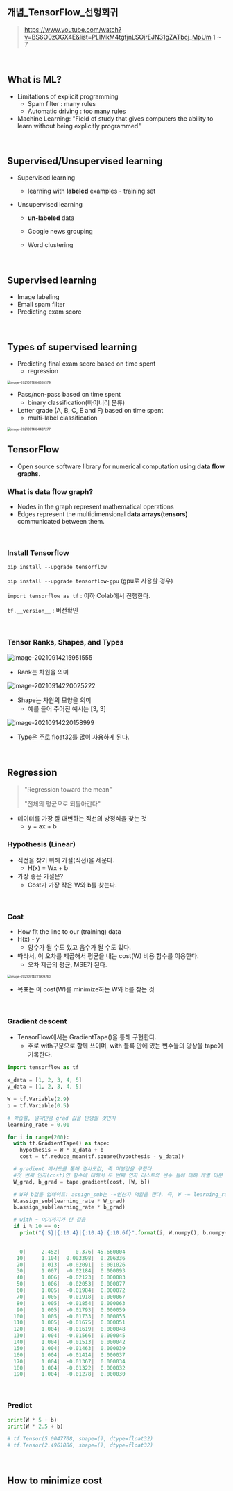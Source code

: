 ## 개념_TensorFlow\_선형회귀

> https://www.youtube.com/watch?v=BS6O0zOGX4E&list=PLlMkM4tgfjnLSOjrEJN31gZATbcj_MpUm 1 ~ 7

<br/>

## What is ML?

+ Limitations of explicit programming
  + Spam filter : many rules
  + Automatic driving : too many rules
+ Machine Learning: "Field of study that gives computers the ability to learn without being explicitly programmed"

<br/>

## Supervised/Unsupervised learning

+ Supervised learning
  + learning with **labeled** examples - training set

+ Unsupervised learning

  + **un-labeled** data

  + Google news grouping
  + Word clustering

<br/>

## Supervised learning

+ Image labeling
+ Email spam filter
+ Predicting exam score

<br/>

## Types of supervised learning

+ Predicting final exam score based on time spent
  + regression

<img src="2021.09.14_개념_TensorFlow_선형회귀.assets/image-20210914164335579.png" alt="image-20210914164335579" style="zoom:50%;" />

+ Pass/non-pass based on time spent
  + binary classification(바이너리 분류)
+ Letter grade (A, B, C, E and F) based on time spent
  + multi-label classification

<img src="2021.09.14_개념_TensorFlow_선형회귀.assets/image-20210914164407277.png" alt="image-20210914164407277" style="zoom:50%;" />

<br/>

## TensorFlow

+ Open source software library for numerical computation using **data flow graphs**.

### What is data flow graph?

+ Nodes in the graph represent mathematical operations
+ Edges represent the multidimensional **data arrays(tensors)** communicated between them.

<br/>

### Install Tensorflow

`pip install --upgrade tensorflow`

`pip install --upgrade tensorflow-gpu` (gpu로 사용할 경우)

`import tensorflow as tf` : 이하 Colab에서 진행한다.

`tf.__version__` : 버전확인

<br/>

### Tensor Ranks, Shapes, and Types

![image-20210914215951555](2021.09.14_개념_TensorFlow_선형회귀.assets/image-20210914215951555.png)

+ Rank는 차원을 의미

![image-20210914220025222](2021.09.14_개념_TensorFlow_선형회귀.assets/image-20210914220025222.png)

+ Shape는 차원의 모양을 의미
  + 예를 들어 주어진 예시는 [3, 3]

![image-20210914220158999](2021.09.14_개념_TensorFlow_선형회귀.assets/image-20210914220158999.png)

+ Type은 주로 float32를 많이 사용하게 된다.

<br/>

## Regression

> "Regression toward the mean"
>
> "전체의 평균으로 되돌아간다"

+ 데이터를 가장 잘 대변하는 직선의 방정식을 찾는 것
  + y = ax + b

### Hypothesis (Linear)

+ 직선을 찾기 위해 가설(직선)을 세운다.
  + H(x) = Wx + b
+ 가장 좋은 가설은?
  + Cost가 가장 작은 W와 b를 찾는다.

<br/>

### Cost

+ How fit the line to our (training) data
+ H(x) - y
  + 양수가 될 수도 있고 음수가 될 수도 있다.
+ 따라서, 이 오차를 제곱해서 평균을 내는 cost(W) 비용 함수를 이용한다. 
  + 오차 제곱의 평균, MSE가 된다.

<img src="2021.09.14_개념_TensorFlow_선형회귀.assets/image-20210914221909760.png" alt="image-20210914221909760" style="zoom:50%;" />

+ 목표는 이 cost(W)를 minimize하는 W와 b를 찾는 것

<br/>

### Gradient descent

+ TensorFlow에서는 GradientTape()을 통해 구현한다.
  + 주로 with구문으로 함께 쓰이며, with 블록 안에 있는 변수들의 양상을 tape에 기록한다.

```python
import tensorflow as tf

x_data = [1, 2, 3, 4, 5]
y_data = [1, 2, 3, 4, 5]

W = tf.Variable(2.9)
b = tf.Variable(0.5)

# 학습률, 얼마만큼 grad 값을 반영할 것인지
learning_rate = 0.01

for i in range(200):
  with tf.GradientTape() as tape:
    hypothesis = W * x_data + b
    cost = tf.reduce_mean(tf.square(hypothesis - y_data))

  # gradient 메서드를 통해 경사도값, 즉 미분값을 구한다. 
  #첫 번째 인자(cost)인 함수에 대해서 두 번째 인자 리스트의 변수 들에 대해 개별 미분 값을 반환
  W_grad, b_grad = tape.gradient(cost, [W, b])

  # W와 b값을 업데이트: assign_sub는 -=연산자 역할을 한다. 즉, W -= learning_rate * W_grad
  W.assign_sub(learning_rate * W_grad)
  b.assign_sub(learning_rate * b_grad)

  # with ~ 여기까지가 한 걸음
  if i % 10 == 0:
    print("{:5}|{:10.4}|{:10.4}|{:10.6f}".format(i, W.numpy(), b.numpy(), cost))
    

    0|     2.452|     0.376| 45.660004
   10|     1.104|  0.003398|  0.206336
   20|     1.013|  -0.02091|  0.001026
   30|     1.007|  -0.02184|  0.000093
   40|     1.006|  -0.02123|  0.000083
   50|     1.006|  -0.02053|  0.000077
   60|     1.005|  -0.01984|  0.000072
   70|     1.005|  -0.01918|  0.000067
   80|     1.005|  -0.01854|  0.000063
   90|     1.005|  -0.01793|  0.000059
  100|     1.005|  -0.01733|  0.000055
  110|     1.005|  -0.01675|  0.000051
  120|     1.004|  -0.01619|  0.000048
  130|     1.004|  -0.01566|  0.000045
  140|     1.004|  -0.01513|  0.000042
  150|     1.004|  -0.01463|  0.000039
  160|     1.004|  -0.01414|  0.000037
  170|     1.004|  -0.01367|  0.000034
  180|     1.004|  -0.01322|  0.000032
  190|     1.004|  -0.01278|  0.000030
```

<br/>

### Predict

```python
print(W * 5 + b)
print(W * 2.5 + b)

# tf.Tensor(5.0047708, shape=(), dtype=float32)
# tf.Tensor(2.4961886, shape=(), dtype=float32)
```

<br/>

## How to minimize cost

